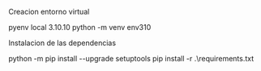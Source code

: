 Creacion entorno virtual 

pyenv local 3.10.10
python -m venv env310 

Instalacion de las dependencias

python -m pip install --upgrade setuptools
pip install -r .\requirements.txt
